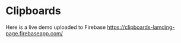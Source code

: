 # Clipboards
Here is a live demo uploaded to Firebase
https://clipboards-lamding-page.firebaseapp.com/
